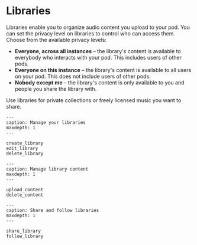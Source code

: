 # Libraries

Libraries enable you to organize audio content you upload to your pod. You can set the privacy level on libraries to control who can access them. Choose from the available privacy levels:

- __Everyone, across all instances__ – the library's content is available to everybody who interacts with your pod. This includes users of other pods.
- __Everyone on this instance__ – the library's content is available to all users on your pod. This does not include users of other pods.
- __Nobody except me__ – the library's content is only available to you and people you share the library with.

Use libraries for private collections or freely licensed music you want to share.

```{toctree}
---
caption: Manage your libraries
maxdepth: 1
---

create_library
edit_library
delete_library

```

```{toctree}
---
caption: Manage library content
maxdepth: 1
---

upload_content
delete_content

```

```{toctree}
---
caption: Share and follow libraries
maxdepth: 1
---

share_library
follow_library

```
